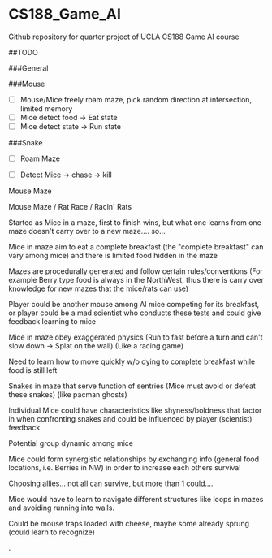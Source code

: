 # CS188_Game_AI
Github repository for quarter  project of UCLA CS188 Game AI course


##TODO

###General

###Mouse
 - [ ] Mouse/Mice freely roam maze, pick random direction at intersection, limited memory
 - [ ] Mice detect food -> Eat state
 - [ ] Mice detect state -> Run state
 
###Snake
  - [ ] Roam Maze
  - [ ] Detect Mice -> chase -> kill
 


Mouse Maze

Mouse Maze / Rat Race / Racin' Rats

Started as Mice in a maze, first to finish wins, but what one learns from one maze doesn't carry over to a new maze.... so...

Mice in maze aim to eat a complete breakfast (the "complete breakfast" can vary among mice) and there is limited food hidden in the maze

Mazes are procedurally generated and follow certain rules/conventions (For example Berry type food is always in the NorthWest, thus there is carry over knowledge for new mazes that the mice/rats can use)

Player could be another mouse among AI mice competing for its breakfast, or player could be a mad scientist who conducts these tests and could give feedback learning to mice

Mice in maze obey exaggerated physics (Run to fast before a turn and can't slow down -> Splat on the wall) (Like a racing game)

  Need to learn how to move quickly w/o dying to complete breakfast while food is still left

Snakes in maze that serve function of sentries (Mice must avoid or defeat these snakes) (like pacman ghosts)

Individual Mice could have characteristics like shyness/boldness that factor in when confronting snakes and could be influenced by player (scientist) feedback

Potential group dynamic among mice

Mice could form synergistic relationships by exchanging info (general food locations, i.e. Berries in NW) in order to increase each others survival

Choosing allies... not all can survive, but more than 1 could....

Mice would have to learn to navigate different structures like loops in mazes and avoiding running into walls.

Could be mouse traps loaded with cheese, maybe some already sprung (could learn to recognize)

.
